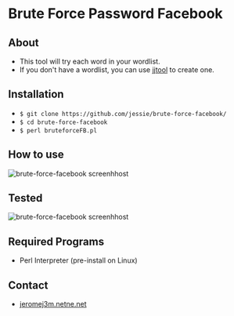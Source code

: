 Brute Force Password Facebook
====================

About
-----
- This tool will try each word in your wordlist.
- If you don't have a wordlist, you can use [jjtool](https://github.com/j3ssie/jjtool-master) to create one.

Installation
------------
- `$ git clone https://github.com/jessie/brute-force-facebook/ `
- `$ cd brute-force-facebook`
- `$ perl bruteforceFB.pl`

How to use
----------
![brute-force-facebook screenhhost](https://github.com/j3ssie/brute-force-facebook/blob/master/assets/1.png)

Tested
------
![brute-force-facebook screenhhost](https://github.com/j3ssie/brute-force-facebook/blob/master/assets/2.png)

Required Programs
-----------------
- Perl Interpreter (pre-install on Linux)

Contact
-------
- [jeromej3m.netne.net](https://jeromej3m.netne.net)
